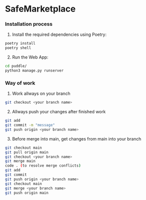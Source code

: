 # SafeMarketplace
### Installation process 
1. Install the required dependencies using Poetry:

```bash
poetry install
poetry shell
```
<!--
2. Only before firs run:
 To jest komentarz 

```bash
cd puddle/
python3 manage.py makemigrations
python3 manage.py migrate
```
-->
   
2. Run the Web App:

```bash
cd puddle/
python3 manage.py runserver
```

### Way of work
1. Work allways on your branch

```bash
git checkout <your branch name>
```

2. Allways push your changes after finished work

```bash
git add
git commit -m "message"
git push origin <your branch name>
```

3. Before merge into main, get changes from main into your branch 
```bash
git checkout main
git pull origin main
git checkout <your branch name>
git merge main
code . (to resolve merge conflicts)
git add
git commit
git push origin <your branch name>
git checkout main
git merge <your branch name>
git push origin main 
```
